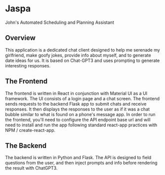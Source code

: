 # Jaspa
John's Automated Scheduling and Planning Assistant

## Overview
This application is a dedicated chat client designed to help me serenade my girlfriend, make goofy jokes, provide info about myself, and to generate date ideas for us. It is based on Chat-GPT3
and uses prompting to generate interesting responses. 

## The Frontend
The frontend is written in React in conjunction with Material UI as a UI framework. The UI consists of a login page and a chat screen. The frontend sends requests to the backend Flask app to submit chats and receive responses. It then displays the responses to the user as if it was a chat bubble similar to what is found on a phone's message app. In order to run the frontend, you'll need to configure the API endpoint base url and will need to install and run the app following standard react-app practices with NPM / create-react-app.

## The Backend 
The backend is written in Python and Flask. The API is designed to field questions from the user, and then inject prompts and info before rendering the result with ChatGPT3. 
